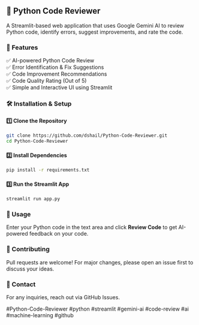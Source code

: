 ## 🚀 Python Code Reviewer
A Streamlit-based web application that uses Google Gemini AI to review Python code, identify errors, suggest improvements, and rate the code.

### 🎯 Features
✅ AI-powered Python Code Review  
✅ Error Identification & Fix Suggestions  
✅ Code Improvement Recommendations  
✅ Code Quality Rating (Out of 5)  
✅ Simple and Interactive UI using Streamlit  

### 🛠️ Installation & Setup
#### 1️⃣ Clone the Repository
```bash
git clone https://github.com/dshail/Python-Code-Reviewer.git
cd Python-Code-Reviewer
```
#### 2️⃣ Install Dependencies
```bash
pip install -r requirements.txt
```
#### 3️⃣ Run the Streamlit App
```bash
streamlit run app.py
```

### 📌 Usage
Enter your Python code in the text area and click **Review Code** to get AI-powered feedback on your code.

### 🤝 Contributing
Pull requests are welcome! For major changes, please open an issue first to discuss your ideas.

### 📧 Contact
For any inquiries, reach out via GitHub Issues.

#Python-Code-Reviewer #python #streamlit #gemini-ai #code-review #ai #machine-learning #github
